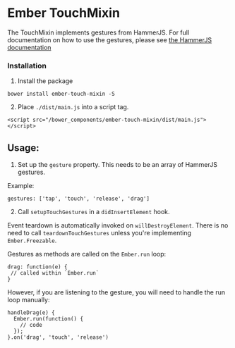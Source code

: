 # Ember TouchMixin

The TouchMixin implements gestures from HammerJS.
For full documentation on how to use the gestures, please see
[the HammerJS documentation](https://github.com/EightMedia/hammer.js/wiki/Getting-Started)

### Installation
1) Install the package
```
bower install ember-touch-mixin -S
```

2) Place `./dist/main.js` into a script tag.
```
<script src="/bower_components/ember-touch-mixin/dist/main.js"></script>
```

## Usage:
1) Set up the `gesture` property. This needs to be an array of HammerJS gestures.

Example:
```
gestures: ['tap', 'touch', 'release', 'drag']
```

2) Call `setupTouchGestures` in a `didInsertElement` hook.

Event teardown is automatically invoked on `willDestroyElement`. There is no need to call
`teardownTouchGestures` unless you're implementing `Ember.Freezable`.

Gestures as methods are called on the `Ember.run` loop:
```
drag: function(e) {
 // called within `Ember.run`
}
```

However, if you are listening to the gesture, you will need to handle the run loop manually:
```
handleDrag(e) {
  Ember.run(function() {
    // code
  });
}.on('drag', 'touch', 'release')
```
